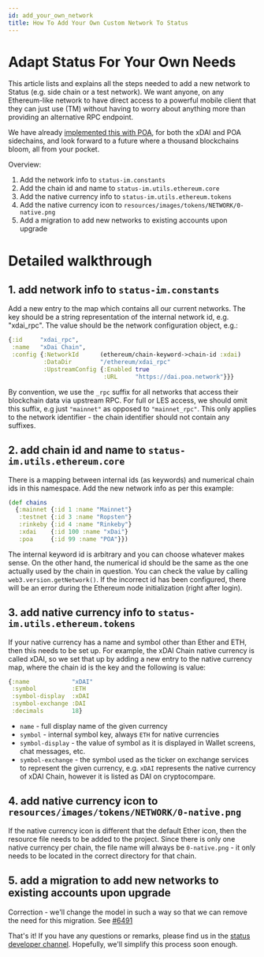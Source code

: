 ```yaml
---
id: add_your_own_network
title: How To Add Your Own Custom Network To Status
---
```


# Adapt Status For Your Own Needs

This article lists and explains all the steps needed to add a new network to Status (e.g. side chain or a test network). We want anyone, on any Ethereum-like network to have direct access to a powerful mobile client that they can just use (TM) without having to worry about anything more than providing an alternative RPC endpoint. 

We have already [implemented this with POA](https://github.com/status-im/status-react/issues/6250), for both the xDAI and POA sidechains, and look forward to a future where a thousand blockchains bloom, all from your pocket.

Overview:

1. Add the network info to `status-im.constants`
2. Add the chain id and name to `status-im.utils.ethereum.core`
3. Add the native currency info to `status-im.utils.ethereum.tokens`
4. Add the native currency icon to `resources/images/tokens/NETWORK/0-native.png`
5. Add a migration to add new networks to existing accounts upon upgrade

# Detailed walkthrough

## 1. add network info to `status-im.constants`

Add a new entry to the map which contains all our current networks. The key should be a string representation of the internal network id, e.g. "xdai_rpc". The value should be the network configuration object, e.g.:

```clojure
{:id     "xdai_rpc",
 :name   "xDai Chain",
 :config {:NetworkId      (ethereum/chain-keyword->chain-id :xdai)
          :DataDir        "/ethereum/xdai_rpc"
          :UpstreamConfig {:Enabled true
                           :URL     "https://dai.poa.network"}}}
```

By convention, we use the `_rpc` suffix for all networks that access their blockchain data via upstream RPC. For full or LES access, we should omit this suffix, e.g just `"mainnet"` as opposed to `"mainnet_rpc"`. This only applies to the network identifier - the chain identifier should not contain any suffixes.

## 2. add chain id and name to `status-im.utils.ethereum.core`

There is a mapping between internal ids (as keywords) and numerical chain ids in this namespace. Add the new network info as per this example:

```clojure
(def chains
  {:mainnet {:id 1 :name "Mainnet"}
   :testnet {:id 3 :name "Ropsten"}
   :rinkeby {:id 4 :name "Rinkeby"}
   :xdai    {:id 100 :name "xDai"}
   :poa     {:id 99 :name "POA"}})
```

The internal keyword id is arbitrary and you can choose whatever makes sense. On the other hand, the numerical id should be the same as the one actually used by the chain in question. You can check the value by calling `web3.version.getNetwork()`. If the incorrect id has been configured, there will be an error during the Ethereum node initialization (right after login).

## 3. add native currency info to `status-im.utils.ethereum.tokens`

If your native currency has a name and symbol other than Ether and ETH, then this needs to be set up. For example, the xDAI Chain native currency is called xDAI, so we set that up by adding a new entry to the native currency map, where the chain id is the key and the following is value:

```clojure
{:name            "xDAI"
 :symbol          :ETH
 :symbol-display  :xDAI
 :symbol-exchange :DAI
 :decimals        18}
```

* `name` - full display name of the given currency
* `symbol` - internal symbol key, always `ETH` for native currencies
* `symbol-display` - the value of symbol as it is displayed in Wallet screens, chat messages, etc.
* `symbol-exchange` - the symbol used as the ticker on exchange services to represent the given currency, e.g. `xDAI` represents the native currency of xDAI Chain, however it is listed as DAI on cryptocompare.

## 4. add native currency icon to `resources/images/tokens/NETWORK/0-native.png`

If the native currency icon is different that the default Ether icon, then the resource file needs to be added to the project. Since there is only one native currency per chain, the file name will always be `0-native.png` - it only needs to be located in the correct directory for that chain.

## 5. add a migration to add new networks to existing accounts upon upgrade

Correction - we'll change the model in such a way so that we can remove the need for this migration. See [#6491](https://github.com/status-im/status-react/issues/6491)

That's it! If you have any questions or remarks, please find us in the [status developer channel](https://get.status.im/chat/public/status-core-devs). Hopefully, we'll simplify this process soon enough.